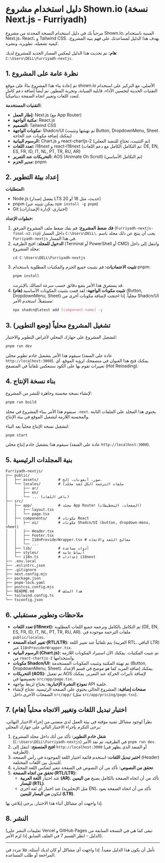 # دليل استخدام مشروع Shown.io (نسخة Next.js - Furriyadh)

مرحباً بك في دليل استخدام النسخة المحدثة من مشروع Shown.io، المبنية باستخدام Next.js، React، و Tailwind CSS. يهدف هذا الدليل لمساعدتك على فهم بنية المشروع، كيفية تشغيله، تطويره، ونشره.

**هام:** تم تحديث هذا الدليل ليعكس المسار الجديد للمشروع لديك: `C:\Users\DELL\Furriyadh-nextjs`.

## 1. نظرة عامة على المشروع

تم إعادة بناء هذا المشروع بناءً على موقع shown.io الأصلي، مع التركيز على استخدام التقنيات الحديثة لتحسين الأداء، قابلية الصيانة، وتجربة المطور. تم أيضاً إضافة دعم كامل لتعدد اللغات وتغيير اتجاه الصفحة ديناميكياً.

**التقنيات المستخدمة:**

*   **إطار العمل:** Next.js (مع App Router)
*   **مكتبة الواجهة:** React.js
*   **التصميم:** Tailwind CSS
*   **مكونات الواجهة:** Shadcn/UI (تم تهيئتها وتثبيت Button, DropdownMenu, Sheet. يمكنك إضافة مكونات عند الحاجة)
*   **الرسوم البيانية:** Chart.js و react-chartjs-2 (تم التثبيت، تحتاج للتنفيذ الفعلي)
*   **تعدد اللغات:** i18next و react-i18next (تم التكامل الكامل مع دعم اللغات: DE, EN, ES, FR, ID, IT, NL, PT, TR, RU, AR)
*   **التحريكات عند التمرير:** AOS (Animate On Scroll) (تم التكامل الأساسي)
*   **مدير الحزم:** pnpm

## 2. إعداد بيئة التطوير

**المتطلبات:**

*   Node.js (يفضل إصدار LTS حديث، مثل 18 أو 20)
*   pnpm (يمكن تثبيته عبر `npm install -g pnpm`)
*   Git (اختياري، لإدارة الإصدارات)

**خطوات الإعداد:**

1.  **فك ضغط المشروع:** قم بفك ضغط ملف المشروع المرفق (`Furriyadh-nextjs-final-v2.zip`) داخل المسار `C:\Users\DELL\`. يجب أن ينتج عن ذلك مجلد باسم `Furriyadh-nextjs` في هذا المسار.
2.  **الدخول للمجلد:** افتح الطرفية (Terminal أو PowerShell أو CMD) وانتقل إلى داخل مجلد المشروع:
    ```powershell
    cd C:\Users\DELL\Furriyadh-nextjs
    ```
3.  **تثبيت الاعتماديات:** قم بتثبيت جميع الحزم والمكتبات المطلوبة باستخدام pnpm:
    ```bash
    pnpm install
    ```
    قد يستغرق هذا الأمر بضع دقائق حسب سرعة اتصالك بالإنترنت.
4.  **(هام) تثبيت مكونات الواجهة:** لقد قمت بتثبيت المكونات الأساسية (Button, DropdownMenu, Sheet) محلياً. إذا احتجت لإضافة مكونات أخرى من Shadcn/UI مستقبلاً، استخدم الأمر:
    ```bash
    npx shadcn@latest add [component-name] -y
    ```

## 3. تشغيل المشروع محلياً (وضع التطوير)

لتشغيل المشروع على جهازك المحلي لأغراض التطوير والاختبار:

```bash
pnpm run dev
```

سيقوم هذا الأمر بتشغيل خادم تطوير محلي (عادة على المنفذ `http://localhost:3000`). يمكنك فتح هذا العنوان في متصفحك لرؤية الموقع. أي تغييرات تقوم بها على الكود ستنعكس تلقائياً في المتصفح (Hot Reloading).

## 4. بناء نسخة الإنتاج

لإنشاء نسخة محسنة وجاهزة للنشر من المشروع:

```bash
pnpm run build
```

سيقوم هذا الأمر ببناء المشروع في مجلد `.next`. يحتوي هذا المجلد على الملفات الثابتة والمحسنة اللازمة لتشغيل الموقع في بيئة الإنتاج.

لتشغيل نسخة الإنتاج محلياً بعد البناء:

```bash
pnpm start
```

سيقوم هذا بتشغيل خادم إنتاج محلي (عادة على المنفذ `http://localhost:3000`).

## 5. بنية المجلدات الرئيسية

```
Furriyadh-nextjs/
├── public/
│   ├── assets/         # صور، أيقونات، إلخ.
│   └── locales/        # ملفات الترجمة (لكل لغة مجلد)
│       ├── ar/
│       ├── en/
│       └── ... (باقي اللغات)
├── src/
│   ├── app/            # مجلد App Router (الصفحات، التخطيطات)
│   │   ├── layout.tsx
│   │   └── page.tsx
│   ├── components/     # مكونات React
│   │   ├── ui/         # مكونات Shadcn/UI (button, dropdown-menu, sheet)
│   │   ├── Header.tsx
│   │   ├── Footer.tsx
│   │   ├── I18nProviderWrapper.tsx # معالج اللغة والاتجاه
│   │   └── ...
│   ├── lib/            # أدوات مساعدة
│   ├── styles/         # أنماط عامة
│   └── i18n.ts         # إعدادات i18next
├── .env.local
├── .eslintrc.json
├── .gitignore
├── next.config.mjs
├── package.json
├── pnpm-lock.yaml
├── postcss.config.mjs
├── README.md           # هذا الملف
└── tailwind.config.ts
└── tsconfig.json
```

## 6. ملاحظات وتطوير مستقبلي

*   **تعدد اللغات (i18next):** تم التكامل بالكامل وترجمة جميع اللغات المطلوبة (DE, EN, ES, FR, ID, IT, NL, PT, TR, RU, AR). ملفات الترجمة موجودة في `public/locales`.
*   **تغيير اتجاه الصفحة (RTL/LTR):** يتم تلقائياً عند تغيير اللغة (العربية RTL، الباقي LTR) عبر `I18nProviderWrapper.tsx`.
*   **الرسوم البيانية (Chart.js):** تم تثبيت المكتبات. يمكنك الآن استيراد المكونات اللازمة من `react-chartjs-2` واستخدامها.
*   **مكونات Shadcn/UI:** تم تهيئة المكتبة وتثبيت المكونات المستخدمة (Button, DropdownMenu, Sheet). يمكنك إضافة المزيد كما هو موضح في قسم الإعداد.
*   **التحريكات (AOS):** تم تفعيل AOS لإضافة تأثيرات الحركة عند التمرير. يمكنك تخصيصها في `src/app/page.tsx`.
*   **نموذج النشرة الإخبارية:** يحتاج لربط بواجهة API خلفية.
*   **صفحات إضافية:** المشروع الحالي يحتوي على الصفحة الرئيسية. تحتاج لإنشاء الصفحات الأخرى داخل `src/app/` (مثل `src/app/pricing/page.tsx`).

## 7. (هام) اختبار تبديل اللغات وتغيير الاتجاه محلياً

نظراً لوجود مشاكل تقنية مؤقتة في بيئة العمل لدي منعتني من إجراء الاختبار النهائي، يرجى التكرم بإجراء الاختبار التالي على جهازك المحلي:

1.  **شغل خادم التطوير:** تأكد من أنك داخل مجلد المشروع (`C:\Users\DELL\Furriyadh-nextjs`) في الطرفية، ثم نفذ الأمر `pnpm run dev`.
2.  **افتح المتصفح:** انتقل إلى `http://localhost:3000` (أو المنفذ الذي يظهر في الطرفية).
3.  **اختبر تبديل اللغات:** استخدم قائمة اختيار اللغة الموجودة في رأس الصفحة (Header) للتبديل بين اللغات المختلفة.
4.  **تحقق من النصوص:** تأكد من أن النصوص في الصفحة تتغير لتعكس اللغة المختارة.
5.  **تحقق من اتجاه الصفحة (RTL/LTR):**
    *   عند اختيار **اللغة العربية (AR)**، تأكد من أن اتجاه الصفحة بالكامل يصبح **من اليمين لليسار (RTL)**.
    *   عند اختيار أي لغة أخرى (مثل الإنجليزية EN)، تأكد من أن اتجاه الصفحة يعود ليكون **من اليسار لليمين (LTR)**.

إذا واجهت أي مشاكل أثناء هذا الاختبار، يرجى إبلاغي بها.

## 8. النشر

(تعليمات النشر على Vercel و GitHub Pages تبقى كما هي في النسخة السابقة من الدليل - انظر القسم 7 في الملف السابق إذا لزم الأمر).

---

نأمل أن يكون هذا الدليل مفيداً. إذا واجهت أي مشاكل أو كان لديك أسئلة، فلا تتردد في المراجعة أو طلب المساعدة.

